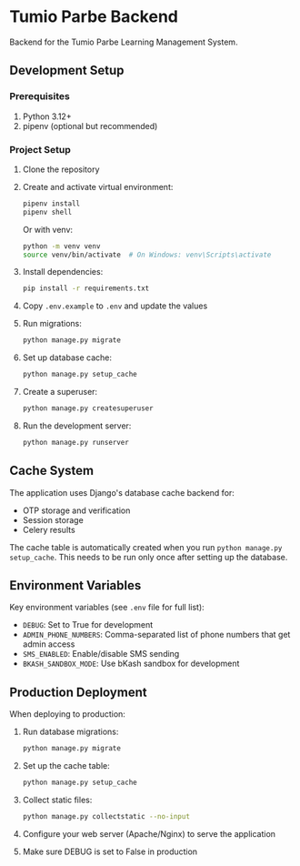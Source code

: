 # Tumio Parbe Backend

Backend for the Tumio Parbe Learning Management System.

## Development Setup

### Prerequisites

1. Python 3.12+
2. pipenv (optional but recommended)

### Project Setup

1. Clone the repository
2. Create and activate virtual environment:

   ```bash
   pipenv install
   pipenv shell
   ```

   Or with venv:

   ```bash
   python -m venv venv
   source venv/bin/activate  # On Windows: venv\Scripts\activate
   ```

3. Install dependencies:

   ```bash
   pip install -r requirements.txt
   ```

4. Copy `.env.example` to `.env` and update the values

5. Run migrations:

   ```bash
   python manage.py migrate
   ```

6. Set up database cache:

   ```bash
   python manage.py setup_cache
   ```

7. Create a superuser:

   ```bash
   python manage.py createsuperuser
   ```

8. Run the development server:
   ```bash
   python manage.py runserver
   ```

## Cache System

The application uses Django's database cache backend for:

- OTP storage and verification
- Session storage
- Celery results

The cache table is automatically created when you run `python manage.py setup_cache`. This needs to be run only once after setting up the database.

## Environment Variables

Key environment variables (see `.env` file for full list):

- `DEBUG`: Set to True for development
- `ADMIN_PHONE_NUMBERS`: Comma-separated list of phone numbers that get admin access
- `SMS_ENABLED`: Enable/disable SMS sending
- `BKASH_SANDBOX_MODE`: Use bKash sandbox for development

## Production Deployment

When deploying to production:

1. Run database migrations:

   ```bash
   python manage.py migrate
   ```

2. Set up the cache table:

   ```bash
   python manage.py setup_cache
   ```

3. Collect static files:

   ```bash
   python manage.py collectstatic --no-input
   ```

4. Configure your web server (Apache/Nginx) to serve the application

5. Make sure DEBUG is set to False in production

